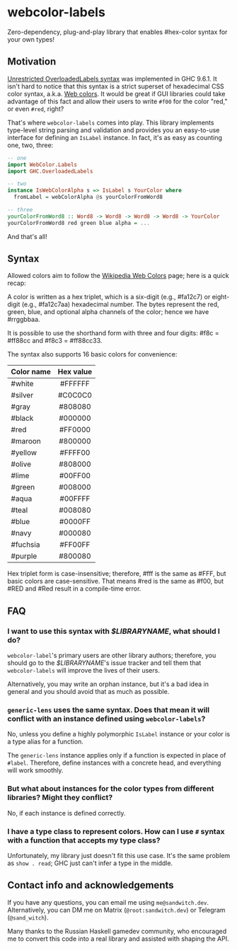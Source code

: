 # webcolor-labels

Zero-dependency, plug-and-play library that enables #hex-color syntax for your own types!

## Motivation

[Unrestricted OverloadedLabels syntax](https://github.com/ghc-proposals/ghc-proposals/blob/master/proposals/0170-unrestricted-overloadedlabels.rst) was implemented in GHC 9.6.1. It isn't hard to notice
that this syntax is a strict superset of hexadecimal CSS color syntax, a.k.a. [Web colors](https://en.wikipedia.org/wiki/Web_colors). It would be great if GUI libraries could take advantage of this
fact and allow their users to write `#f00` for the color "red," or even `#red`, right?

That's where `webcolor-labels` comes into play. This library implements type-level string parsing and validation
and provides you an easy-to-use interface for defining an `IsLabel` instance. In fact, it's as easy as counting
one, two, three:

```haskell
-- one
import WebColor.Labels
import GHC.OverloadedLabels

-- two
instance IsWebColorAlpha s => IsLabel s YourColor where
  fromLabel = webColorAlpha @s yourColorFromWord8

-- three
yourColorFromWord8 :: Word8 -> Word8 -> Word8 -> Word8 -> YourColor
yourColorFromWord8 red green blue alpha = ...
```

And that's all!

## Syntax

Allowed colors aim to follow the [Wikipedia Web Colors](https://en.wikipedia.org/wiki/Web_colors) page; here is a quick recap:

A color is written as a hex triplet, which is a six-digit (e.g., #fa12c7) or eight-digit (e.g., #fa12c7aa) hexadecimal number. The bytes represent the red, green, blue, and optional alpha channels of the color; hence we have #rrggbbaa.

It is possible to use the shorthand form with three and four digits: #f8c = #ff88cc and #f8c3 = #ff88cc33.

The syntax also supports 16 basic colors for convenience:

| Color name | Hex value |
| :--------- | :-------: |
| #white     | #FFFFFF |
| #silver    | #C0C0C0 |
| #gray      | #808080 |
| #black     | #000000 |
| #red       | #FF0000 |
| #maroon    | #800000 |
| #yellow    | #FFFF00 |
| #olive     | #808000 |
| #lime      | #00FF00 |
| #green     | #008000 |
| #aqua      | #00FFFF |
| #teal      | #008080 |
| #blue      | #0000FF |
| #navy      | #000080 |
| #fuchsia   | #FF00FF |
| #purple    | #800080 |

Hex triplet form is case-insensitive; therefore, #fff is the same as #FFF, but basic colors are case-sensitive.
That means #red is the same as #f00, but #RED and #Red result in a compile-time error.

## FAQ

### I want to use this syntax with _$LIBRARYNAME_, what should I do?

`webcolor-label`'s primary users are other library authors; therefore, you should go to the _$LIBRARYNAME_'s issue tracker and tell them that `webcolor-labels` will improve the lives of their users.

Alternatively, you may write an orphan instance, but it's a bad idea in general and you should avoid that as much as possible.

### `generic-lens` uses the same syntax. Does that mean it will conflict with an instance defined using `webcolor-labels`?

No, unless you define a highly polymorphic `IsLabel` instance or your color is a type alias for a function.

The `generic-lens` instance applies only if a function is expected in place of `#label`. Therefore, define instances with a concrete head, and everything will work smoothly.

### But what about instances for the color types from different libraries? Might they conflict?

No, if each instance is defined correctly.

### I have a type class to represent colors. How can I use `#` syntax with a function that accepts my type class?

Unfortunately, my library just doesn't fit this use case. It's the same problem as `show . read`; GHC just can't infer a type in the middle.

## Contact info and acknowledgements

If you have any questions, you can email me using `me@sandwitch.dev`. Alternatively, you can DM me on Matrix (`@root:sandwitch.dev`) or Telegram (`@sand_witch`).

Many thanks to the Russian Haskell gamedev community, who encouraged me to convert this code into a real library and assisted with shaping the API.
